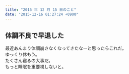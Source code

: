 ```yaml
---
title: "2015 年 12 月 15 日のこと"
date: "2015-12-16 01:27:24 +0900"
---
```


## 体調不良で早退した

最近あんまり体調崩さなくなってきたなーと思ったらこれだ。  
ゆっくり休もう。  
たくさん寝るの大事だ。  
もっと睡眠を重要視しないと。
